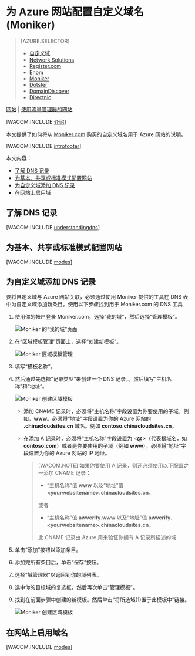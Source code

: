 <properties title="Learn how to configure an Azure web site to use a domain name registered with Moniker" pageTitle="Configure a Moniker domain name for an Azure web site" metaKeywords="Azure, Azure Web Sites, domain name" description="Learn how to configure an Azure web site to use a domain name registered with Moniker" services="web-sites" documentationCenter="" authors="larryfr,jroth" />
<tags ms.service="web-sites"
    ms.date="10/18/2014"
    wacn.date="04/11/2015"
    />

# 为 Azure 网站配置自定义域名 (Moniker)

> [AZURE.SELECTOR]
> - [自定义域](/zh-cn/documentation/articles/web-sites-custom-domain-name)
> - [Network Solutions](/zh-cn/documentation/articles/web-sites-network-solutions-custom-domain-name)
> - [Register.com](/zh-cn/documentation/articles/web-sites-registerdotcom-custom-domain-name)
> - [Enom](/zh-cn/documentation/articles/web-sites-enom-custom-domain-name)
> - [Moniker](/zh-cn/documentation/articles/web-sites-moniker-custom-domain-name)
> - [Dotster](/zh-cn/documentation/articles/web-sites-dotster-custom-domain-name)
> - [DomainDiscover](/zh-cn/documentation/articles/web-sites-domaindiscover-custom-domain-name)
> - [Directnic](/zh-cn/documentation/articles/web-sites-directnic-custom-domain-name)


<div class="dev-center-tutorial-subselector"><a href="/zh-cn/documentation/articles/web-sites-moniker-custom-domain-name/" title="网站" class="current">网站</a> | <a href="/zh-cn/documentation/articles/web-sites-moniker-traffic-manager-custom-domain-name/" title="使用流量管理器的网站">使用流量管理器的网站</a></div>

[WACOM.INCLUDE [介绍][介绍]]

本文提供了如何将从 [Moniker.com][Moniker.com] 购买的自定义域名用于 Azure 网站的说明。

[WACOM.INCLUDE [introfooter][introfooter]]

本文内容：

-   [了解 DNS 记录][了解 DNS 记录]
-   [为基本、共享或标准模式配置网站][为基本、共享或标准模式配置网站]
-   [为自定义域添加 DNS 记录][为自定义域添加 DNS 记录]
-   [在网站上启用域][在网站上启用域]

## <a name="understanding-records"></a>了解 DNS 记录

[WACOM.INCLUDE [understandingdns][understandingdns]]

## <a name="bkmk_configsharedmode"></a>为基本、共享或标准模式配置网站

[WACOM.INCLUDE [modes][modes]]

<a name="bkmk_configurecname"></a>

## 为自定义域添加 DNS 记录

</p>
要将自定义域与 Azure 网站关联，必须通过使用 Moniker 提供的工具在 DNS 表中为自定义域添加新条目。使用以下步骤找到用于 Moniker.com 的 DNS 工具

1.  使用你的帐户登录 Moniker.com，选择“我的域”，然后选择“管理模板”。

    ![Moniker 的“我的域”页面][Moniker 的“我的域”页面]

2.  在“区域模板管理”页面上，选择“创建新模板”。

    ![Moniker 区域模板管理][Moniker 区域模板管理]

3.  填写“模板名称”。

4.  然后通过先选择“记录类型”来创建一个 DNS 记录。。然后填写“主机名称”和“地址”。

    ![Moniker 创建区域模板][Moniker 创建区域模板]

    -   添加 CNAME 记录时，必须将“主机名称”字段设置为你要使用的子域。例如，**www**。必须将“地址”字段设置为你的 Azure 网站的 **.chinacloudsites.cn** 域名。例如 **contoso.chinacloudsites.cn**。

    -   在添加 A 记录时，必须将“主机名称”字段设置为 <**@**>（代表根域名，如 **contoso.com**）或者是你要使用的子域（例如 **www**）。必须将“地址”字段设置为你的 Azure 网站的 IP 地址。

        > [WACOM.NOTE] 如果你要使用 A 记录，则还必须使用以下配置之一添加 CNAME 记录：
        >
        > -   “主机名称”值 **www** 以及“地址”值 **&lt;yourwebsitename&gt;.chinacloudsites.cn**。
        >
        > 或者
        >
        > -   “主机名称”值 **awverify.www** 以及“地址”值 **awverify.&lt;yourwebsitename&gt;.chinacloudsites.cn**。
        >
        > 此 CNAME 记录由 Azure 用来验证你拥有 A 记录所描述的域

5.  单击“添加”按钮以添加条目。

6.  添加完所有条目后，单击“保存”按钮。

7.  选择“域管理器”以返回到你的域列表。

8.  选中你的目标域的复选框，然后再次单击“管理模板”。

9.  找到在前面步骤中创建的新模板。然后单击“将所选域(1)置于此模板中”链接。

    ![Moniker 创建区域模板][1]

## <a name="enabledomain"></a>在网站上启用域名

[WACOM.INCLUDE [modes][2]]

  [自定义域]: /zh-cn/documentation/articles/web-sites-custom-domain-name "自定义域"
  [Network Solutions]: /zh-cn/documentation/articles/web-sites-network-solutions-custom-domain-name "Network Solutions"
  [Register.com]: /zh-cn/documentation/articles/web-sites-registerdotcom-custom-domain-name "Register.com"
  [Enom]: /zh-cn/documentation/articles/web-sites-enom-custom-domain-name "Enom"
  [Moniker]: /zh-cn/documentation/articles/web-sites-moniker-custom-domain-name "Moniker"
  [Dotster]: /zh-cn/documentation/articles/web-sites-dotster-custom-domain-name "Dotster"
  [DomainDiscover]: /zh-cn/documentation/articles/web-sites-domaindiscover-custom-domain-name "DomainDiscover"
  [Directnic]: /zh-cn/documentation/articles/web-sites-directnic-custom-domain-name "Directnic"
  [网站]: /zh-cn/documentation/articles/web-sites-moniker-custom-domain-name/ "网站"
  [使用流量管理器的网站]: /zh-cn/documentation/articles/web-sites-moniker-traffic-manager-custom-domain-name/ "使用流量管理器的网站"
  [介绍]: ../includes/custom-dns-web-site-intro.md
  [Moniker.com]: https://moniker.com
  [introfooter]: ../includes/custom-dns-web-site-intro-notes.md
  [了解 DNS 记录]: #understanding-records
  [为基本、共享或标准模式配置网站]: #bkmk_configsharedmode
  [为自定义域添加 DNS 记录]: #bkmk_configurecname
  [在网站上启用域]: #enabledomain
  [understandingdns]: ../includes/custom-dns-web-site-understanding-dns-raw.md
  [modes]: ../includes/custom-dns-web-site-modes.md
  [Moniker 的“我的域”页面]: .\media\web-sites-moniker-custom-domain-name\Moniker_MyDomains.png
  [Moniker 区域模板管理]: .\media\web-sites-moniker-custom-domain-name\Moniker_ZoneManager.png
  [Moniker 创建区域模板]: .\media\web-sites-moniker-custom-domain-name\Moniker_CreateZoneTemplate.png
  [1]: .\media\web-sites-moniker-custom-domain-name\Moniker_ZoneAssignment.png
  [2]: ../includes/custom-dns-web-site-enable-on-web-site.md
